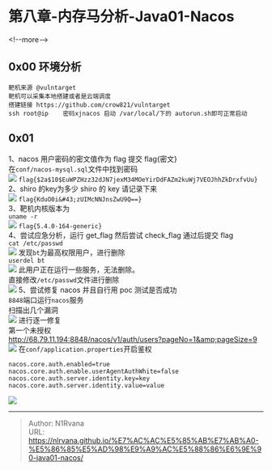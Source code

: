 # 第八章-内存马分析-Java01-Nacos

  
  
&lt;!--more--&gt;  
## 0x00 环境分析  
```  
靶机来源 @vulntarget  
靶机可以采集本地搭建或者是云端调度  
搭建链接 https://github.com/crow821/vulntarget  
ssh root@ip    密码xjnacos 启动 /var/local/下的 autorun.sh即可正常启动  
```  
## 0x01  
1、nacos 用户密码的密文值作为 flag 提交 flag{密文}  
在`conf/nacos-mysql.sql`文件中找到密码  
![](https://picture-1304797147.cos.ap-nanjing.myqcloud.com/picture/202406081406633.png)
`flag{$2a$10$EuWPZHzz32dJN7jexM34MOeYirDdFAZm2kuWj7VEOJhhZkDrxfvUu}`  
2、shiro 的key为多少  shiro 的 key 请记录下来  
![](https://picture-1304797147.cos.ap-nanjing.myqcloud.com/picture/202406081414246.png)
`flag{KduO0i&#43;zUIMcNNJnsZwU9Q==}`  
3、靶机内核版本为   
`uname -r`  
![](https://picture-1304797147.cos.ap-nanjing.myqcloud.com/picture/202406081416903.png)
`flag{5.4.0-164-generic}`  
4、尝试应急分析，运行 get_flag 然后尝试 check_flag 通过后提交 flag  
`cat /etc/passwd`  
![](https://picture-1304797147.cos.ap-nanjing.myqcloud.com/picture/202406081422364.png)
发现`bt`为最高权限用户，进行删除  
`userdel bt`  
![](https://picture-1304797147.cos.ap-nanjing.myqcloud.com/picture/202406081424770.png)
此用户正在运行一些服务，无法删除。  
直接修改`/etc/passwd`文件进行删除  
![](https://picture-1304797147.cos.ap-nanjing.myqcloud.com/picture/202406081435995.png)
5、尝试修复 nacos 并且自行用 poc 测试是否成功  
`8848`端口运行`nacos`服务  
扫描出几个漏洞  
![](https://picture-1304797147.cos.ap-nanjing.myqcloud.com/picture/202406081449057.png)
进行逐一修复  
第一个未授权  
http://68.79.11.194:8848/nacos/v1/auth/users?pageNo=1&amp;pageSize=9  
![](https://picture-1304797147.cos.ap-nanjing.myqcloud.com/picture/202406081450570.png)
在`conf/application.properties`开启鉴权  
```properties  
nacos.core.auth.enabled=true  
nacos.core.auth.enable.userAgentAuthWhite=false  
nacos.core.auth.server.identity.key=key  
nacos.core.auth.server.identity.value=value  
```  
![](https://picture-1304797147.cos.ap-nanjing.myqcloud.com/picture/202406081505063.png)
  

---

> Author: N1Rvana  
> URL: https://nlrvana.github.io/%E7%AC%AC%E5%85%AB%E7%AB%A0-%E5%86%85%E5%AD%98%E9%A9%AC%E5%88%86%E6%9E%90-java01-nacos/  

